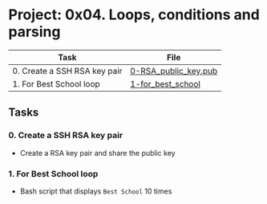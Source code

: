 # Project: 0x04. Loops, conditions and parsing

| Task | File |
| ---- | ---- |
| 0. Create a SSH RSA key pair | [0-RSA_public_key.pub](./0-RSA_public_key.pub) |
| 1. For Best School loop | [1-for_best_school](./1-for_best_school) |

## Tasks
### 0. Create a SSH RSA key pair
* Create a RSA key pair and share the public key
### 1. For Best School loop
* Bash script that displays `Best School` 10 times
